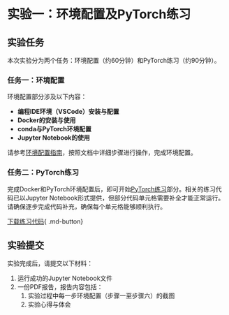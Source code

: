 # 实验一：环境配置及PyTorch练习
## 实验任务
本次实验分为两个任务：环境配置（约60分钟）和PyTorch练习（约90分钟）。

### 任务一：环境配置
环境配置部分涉及以下内容：

- **编程IDE环境（VSCode）安装与配置**
- **Docker的安装与使用**
- **conda与PyTorch环境配置**
- **Jupyter Notebook的使用**

请参考[环境配置指南](./环境配置指南.md)，按照文档中详细步骤进行操作，完成环境配置。

### 任务二：PyTorch练习
完成Docker和PyTorch环境配置后，即可开始[PyTorch练习](./实验一代码.md)部分。相关的练习代码已以Jupyter Notebook形式提供，但部分代码单元格需要补全才能正常运行。请确保逐步完成代码补充，确保每个单元格能够顺利执行。

[下载练习代码](./实验一.ipynb){ .md-button}


## 实验提交
实验完成后，请提交以下材料：

1. 运行成功的Jupyter Notebook文件
2. 一份PDF报告，报告内容包括：
    1. 实验过程中每一步环境配置（步骤一至步骤六）的截图
    2. 实验心得与体会